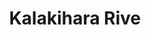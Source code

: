 ---
title: "Kalakihara Rive"
title_bn: "কলকিহারা নদী"
description: "This river comes out from Kalakihar of Mohanganj Sadar Union, Rajibpur Upazilla, Kurigram and ends after advanced few distances."
---